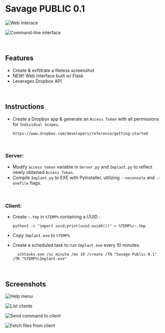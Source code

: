 # Savage PUBLIC 0.1
![Web Interace](https://i.imgur.com/HSDKx4R.png)<div style="page-break-after: always;"></div>
![Command-line interface](https://i.imgur.com/NDwXPXI.png)<div style="page-break-after: always;"></div>


&nbsp;
## Features

*   Create & exfiltrate a fileless screenshot
*   NEW! Web interface built w/ Flask
*   Leverages Dropbox API

&nbsp;
## Instructions

*	Create a Dropbox app & generate an `Access Token` with all permissions for `Individual Scopes`.

		https://www.dropbox.com/developers/reference/getting-started

&nbsp;
### **Server**:		

*	Modify `access_token` variable in `Server.py` and `Implant.py` to reflect newly obtained `Access Token`.
*	Compile `Implant.py` to EXE with PyInstaller, utilizing `--noconsole` and `--onefile` flags.

&nbsp;
### **Client**:
*	Create `~.tmp` in `%TEMP%` containing a UUID :

		python3 -c "import uuid;print(uuid.uuid4())" > %TEMP%/~.tmp
* Copy `Implant.exe` to `%TEMP%`.
* Create a scheduled task to run `Implant.exe` every 10 minutes:

		schtasks.exe /sc minute /mo 10 /create /TN "Savage-Public-0.1" /TR "%TEMP%\Implant.exe"

&nbsp;

## Screenshots

![Help menu](https://i.imgur.com/IyNHyeF.png)


![List clients](https://i.imgur.com/6JiEOqS.png)


![Send command to client](https://i.imgur.com/uLJHFEA.png)<div style="page-break-after: always;"></div>


![Fetch files from client](https://i.imgur.com/9lhL7rx.png)<div style="page-break-after: always;"></div>
